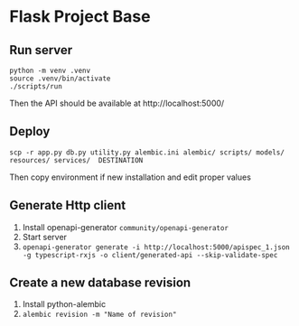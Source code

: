 # Flask Project Base

## Run server

```
python -m venv .venv
source .venv/bin/activate
./scripts/run
```

Then the API should be available at http://localhost:5000/


## Deploy
`scp -r app.py db.py utility.py alembic.ini alembic/ scripts/ models/ resources/ services/  DESTINATION`

Then copy environment if new installation and edit proper values

## Generate Http client

1. Install openapi-generator `community/openapi-generator`
2. Start server
3. `openapi-generator generate -i http://localhost:5000/apispec_1.json -g typescript-rxjs -o client/generated-api --skip-validate-spec`


## Create a new database revision

1. Install python-alembic
2. ```alembic revision -m "Name of revision"```
